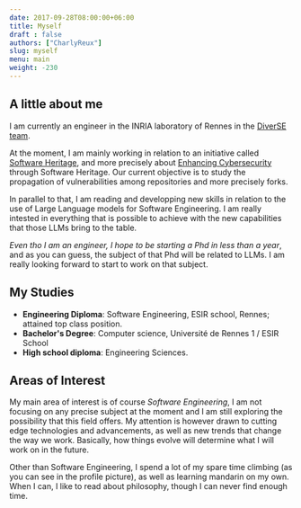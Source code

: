 ```yaml
---
date: 2017-09-28T08:00:00+06:00
title: Myself
draft : false
authors: ["CharlyReux"]
slug: myself
menu: main
weight: -230
---
```

## A little about me

I am currently an engineer in the INRIA laboratory of Rennes in the [DiverSE team](https://www.diverse-team.fr/).

At the moment, I am mainly working in relation to an initiative called [Software Heritage](https://www.softwareheritage.org/), and more precisely about [Enhancing Cybersecurity](https://www.softwareheritage.org/2023/04/07/enhancing-cybersecurity-through-swh/) through Software Heritage. Our current objective is to study the propagation of vulnerabilities among repositories and more precisely forks.

In parallel to that, I am reading and developping new skills in relation to the use of Large Language models for Software Engineering. I am really intested in everything that is possible to achieve with the new capabilities that those LLMs bring to the table.

*Even tho I am an engineer, I hope to be starting a Phd in less than a year*, and as you can guess, the subject of that Phd will be related to LLMs. I am really looking forward to start to work on that subject.

## My Studies

- **Engineering Diploma**: Software Engineering, ESIR school, Rennes; attained top class position.
- **Bachelor's Degree**: Computer science, Université de Rennes 1 / ESIR School
- **High school diploma**: Engineering Sciences.

## Areas of Interest

My main area of interest is of course *Software Engineering*, I am not focusing on any precise subject at the moment and I am still exploring the possibility that this field offers.
My attention is however drawn to cutting edge technologies and advancements, as well as new trends that change the way we work. Basically, how things evolve will determine what I will work on in the future.

Other than Software Engineering, I spend a lot of my spare time climbing (as you can see in the profile picture), as well as learning mandarin on my own. When I can, I like to read about philosophy, though I can never find enough time.
